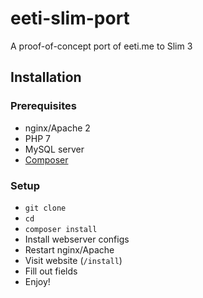 # eeti-slim-port
A proof-of-concept port of eeti.me to Slim 3

## Installation
### Prerequisites
- nginx/Apache 2
- PHP 7
- MySQL server
- [Composer](https://getcomposer.org/)

### Setup
- `git clone`
- `cd`
- `composer install`
- Install webserver configs
- Restart nginx/Apache
- Visit website (`/install`)
- Fill out fields
- Enjoy!
